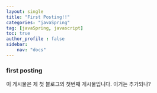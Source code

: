 ```yaml
---
layout: single
title: "First Posting!!"
categories: "javaSpring"
tag: [javaSpring, javascript]
toc: true
author_profile : false
sidebar:
    nav: "docs"
---
```


### first posting
이 게시물은 제 첫 블로그의 첫번째 게시물입니다.
이거는 추가되나?
